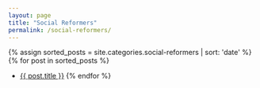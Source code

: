 ```yaml
---
layout: page
title: "Social Reformers"
permalink: /social-reformers/
---
```

{% assign sorted_posts = site.categories.social-reformers | sort: 'date' %}
{% for post in sorted_posts %}
- <a href="{{ post.url }}">{{ post.title }}</a>
{% endfor %}
